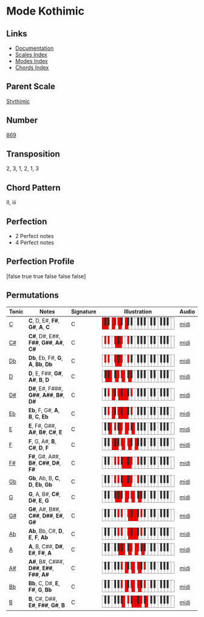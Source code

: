 # Mode Kothimic

## Links

- [Documentation](README.md)
- [Scales Index](Scales.md)
- [Modes Index](Modes.md)
- [Chords Index](Chords.md)

## Parent Scale

[Stythimic](ScaleStythimic.md)

## Number

[869](https://ianring.com/musictheory/scales/869)

## Transposition

2, 3, 1, 2, 1, 3

## Chord Pattern

II, iii

## Perfection

- 2 Perfect notes
- 4 Perfect notes

## Perfection Profile

[false true true false false false]

## Permutations

| Tonic | Notes | Signature | Illustration | Audio |
|-------|-------|-----------|--------------|-------|
| [C](ModeCNaturalKothimic.md) | **C**, D, E#, **F#**, **G#**, **A**, **C** | C | ![CNaturalKothimic](ModeCNaturalKothimic.png) | [midi](https://github.com/edipermadi/music/blob/main/docs/ModeCNaturalKothimic.mid?raw=true) |
| [C#](ModeCSharpKothimic.md) | **C#**, D#, E##, **F##**, **G##**, **A#**, **C#** | C | ![CSharpKothimic](ModeCSharpKothimic.png) | [midi](https://github.com/edipermadi/music/blob/main/docs/ModeCSharpKothimic.mid?raw=true) |
| [Db](ModeDFlatKothimic.md) | **Db**, Eb, F#, **G**, **A**, **Bb**, **Db** | C | ![DFlatKothimic](ModeDFlatKothimic.png) | [midi](https://github.com/edipermadi/music/blob/main/docs/ModeDFlatKothimic.mid?raw=true) |
| [D](ModeDNaturalKothimic.md) | **D**, E, F##, **G#**, **A#**, **B**, **D** | C | ![DNaturalKothimic](ModeDNaturalKothimic.png) | [midi](https://github.com/edipermadi/music/blob/main/docs/ModeDNaturalKothimic.mid?raw=true) |
| [D#](ModeDSharpKothimic.md) | **D#**, E#, F###, **G##**, **A##**, **B#**, **D#** | C | ![DSharpKothimic](ModeDSharpKothimic.png) | [midi](https://github.com/edipermadi/music/blob/main/docs/ModeDSharpKothimic.mid?raw=true) |
| [Eb](ModeEFlatKothimic.md) | **Eb**, F, G#, **A**, **B**, **C**, **Eb** | C | ![EFlatKothimic](ModeEFlatKothimic.png) | [midi](https://github.com/edipermadi/music/blob/main/docs/ModeEFlatKothimic.mid?raw=true) |
| [E](ModeENaturalKothimic.md) | **E**, F#, G##, **A#**, **B#**, **C#**, **E** | C | ![ENaturalKothimic](ModeENaturalKothimic.png) | [midi](https://github.com/edipermadi/music/blob/main/docs/ModeENaturalKothimic.mid?raw=true) |
| [F](ModeFNaturalKothimic.md) | **F**, G, A#, **B**, **C#**, **D**, **F** | C | ![FNaturalKothimic](ModeFNaturalKothimic.png) | [midi](https://github.com/edipermadi/music/blob/main/docs/ModeFNaturalKothimic.mid?raw=true) |
| [F#](ModeFSharpKothimic.md) | **F#**, G#, A##, **B#**, **C##**, **D#**, **F#** | C | ![FSharpKothimic](ModeFSharpKothimic.png) | [midi](https://github.com/edipermadi/music/blob/main/docs/ModeFSharpKothimic.mid?raw=true) |
| [Gb](ModeGFlatKothimic.md) | **Gb**, Ab, B, **C**, **D**, **Eb**, **Gb** | C | ![GFlatKothimic](ModeGFlatKothimic.png) | [midi](https://github.com/edipermadi/music/blob/main/docs/ModeGFlatKothimic.mid?raw=true) |
| [G](ModeGNaturalKothimic.md) | **G**, A, B#, **C#**, **D#**, **E**, **G** | C | ![GNaturalKothimic](ModeGNaturalKothimic.png) | [midi](https://github.com/edipermadi/music/blob/main/docs/ModeGNaturalKothimic.mid?raw=true) |
| [G#](ModeGSharpKothimic.md) | **G#**, A#, B##, **C##**, **D##**, **E#**, **G#** | C | ![GSharpKothimic](ModeGSharpKothimic.png) | [midi](https://github.com/edipermadi/music/blob/main/docs/ModeGSharpKothimic.mid?raw=true) |
| [Ab](ModeAFlatKothimic.md) | **Ab**, Bb, C#, **D**, **E**, **F**, **Ab** | C | ![AFlatKothimic](ModeAFlatKothimic.png) | [midi](https://github.com/edipermadi/music/blob/main/docs/ModeAFlatKothimic.mid?raw=true) |
| [A](ModeANaturalKothimic.md) | **A**, B, C##, **D#**, **E#**, **F#**, **A** | C | ![ANaturalKothimic](ModeANaturalKothimic.png) | [midi](https://github.com/edipermadi/music/blob/main/docs/ModeANaturalKothimic.mid?raw=true) |
| [A#](ModeASharpKothimic.md) | **A#**, B#, C###, **D##**, **E##**, **F##**, **A#** | C | ![ASharpKothimic](ModeASharpKothimic.png) | [midi](https://github.com/edipermadi/music/blob/main/docs/ModeASharpKothimic.mid?raw=true) |
| [Bb](ModeBFlatKothimic.md) | **Bb**, C, D#, **E**, **F#**, **G**, **Bb** | C | ![BFlatKothimic](ModeBFlatKothimic.png) | [midi](https://github.com/edipermadi/music/blob/main/docs/ModeBFlatKothimic.mid?raw=true) |
| [B](ModeBNaturalKothimic.md) | **B**, C#, D##, **E#**, **F##**, **G#**, **B** | C | ![BNaturalKothimic](ModeBNaturalKothimic.png) | [midi](https://github.com/edipermadi/music/blob/main/docs/ModeBNaturalKothimic.mid?raw=true) |
